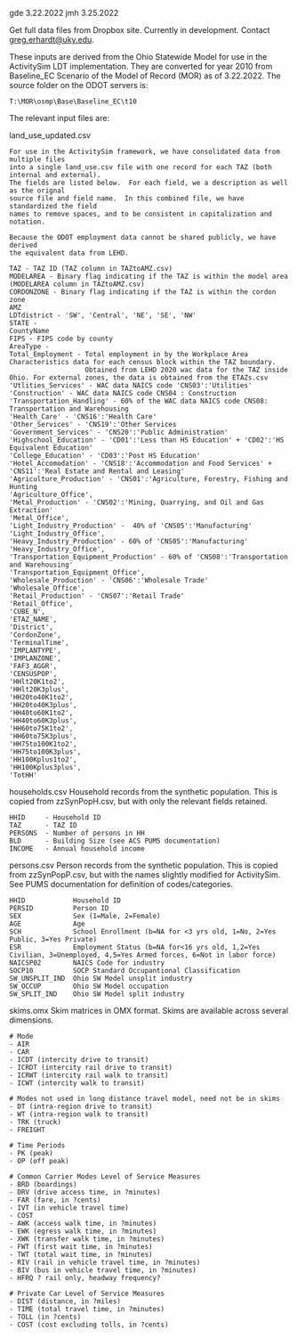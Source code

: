 gde 3.22.2022
jmh 3.25.2022

Get full data files from Dropbox site. Currently in development. Contact greg.erhardt@uky.edu.

These inputs are derived from the Ohio Statewide Model for use in the ActivitySim LDT
implementation.  They are converted for year 2010 from Baseline_EC Scenario of the
Model of Record (MOR) as of 3.22.2022.  The source folder on the ODOT servers is:

    T:\MOR\osmp\Base\Baseline_EC\t10

The relevant input files are:

land_use_updated.csv

    For use in the ActivitySim framework, we have consolidated data from multiple files
    into a single land_use.csv file with one record for each TAZ (both internal and external).
    The fields are listed below.  For each field, we a description as well as the orignal
    source file and field name.  In this combined file, we have standardized the field
    names to remove spaces, and to be consistent in capitalization and notation.

    Because the ODOT employment data cannot be shared publicly, we have derived
    the equivalent data from LEHD.

    TAZ - TAZ ID (TAZ column in TAZtoAMZ.csv)
    MODELAREA - Binary flag indicating if the TAZ is within the model area (MODELAREA column in TAZtoAMZ.csv)
    CORDONZONE - Binary flag indicating if the TAZ is within the cordon zone
    AMZ
    LDTdistrict - 'SW', 'Central', 'NE', 'SE', 'NW'
    STATE -
    CountyName
    FIPS - FIPS code by county
    AreaType -
    Total_Employment - Total employment in by the Workplace Area Characteristics data for each census block within the TAZ boundary.
                       Obtained from LEHD 2020 wac data for the TAZ inside Ohio. For external zones, the data is obtained from the ETAZs.csv
    'Utlities_Services' - WAC data NAICS code 'CNS03':'Utilities'
    'Construction' - WAC data NAICS code CNS04 : Construction
    'Transportation_Handling' - 60% of the WAC data NAICS code CNS08: Transportation and Warehousing
    'Health_Care' - 'CNS16':'Health Care'
    'Other_Services' - 'CNS19':'Other Services
    'Government_Services' - 'CNS20':'Public Administration'
    'Highschool_Education' - 'CD01':'Less than HS Education' + 'CD02':'HS Equivalent Education'
    'College_Education' - 'CD03':'Post HS Education'
    'Hotel_Accomodation' - 'CNS18':'Accommodation and Food Services' + 'CNS11':'Real Estate and Rental and Leasing'
    'Agriculture_Production' - 'CNS01':'Agriculture, Forestry, Fishing and Hunting
    'Agriculture_Office',
    'Metal_Production' - 'CNS02':'Mining, Quarrying, and Oil and Gas Extraction'
    'Metal_Office',
    'Light_Industry_Production' -  40% of 'CNS05':'Manufacturing'
    'Light_Industry_Office',
    'Heavy_Industry_Production' - 60% of 'CNS05':'Manufacturing'
    'Heavy_Industry_Office',
    'Transportation_Equipment_Production' - 60% of 'CNS08':'Transportation and Warehousing'
    'Transportation_Equipment_Office',
    'Wholesale_Production' - 'CNS06':'Wholesale Trade'
    'Wholesale_Office',
    'Retail_Production' - 'CNS07':'Retail Trade'
    'Retail_Office',
    'CUBE_N',
    'ETAZ_NAME',
    'District',
    'CordonZone',
    'TerminalTime',
    'IMPLANTYPE',
    'IMPLANZONE',
    'FAF3_AGGR',
    'CENSUSPOP',
    'HHlt20K1to2',
    'HHlt20K3plus',
    'HH20to40K1to2',
    'HH20to40K3plus',
    'HH40to60K1to2',
    'HH40to60K3plus',
    'HH60to75K1to2',
    'HH60to75K3plus',
    'HH75to100K1to2',
    'HH75to100K3plus',
    'HH100Kplus1to2',
    'HH100Kplus3plus',
    'TotHH'


households.csv
    Household records from the synthetic population.  This is copied from
    zzSynPopH.csv, but with only the relevant fields retained.

    HHID     - Household ID
    TAZ      - TAZ ID
    PERSONS  - Number of persons in HH
    BLD      - Building Size (see ACS PUMS documentation)
    INCOME   - Annual household income

persons.csv
    Person records from the synthetic population.  This is copied from
    zzSynPopP.csv, but with the names slightly modified for ActivitySim.
    See PUMS documentation for definition of codes/categories.

    HHID            Household ID
    PERSID          Person ID
    SEX             Sex (1=Male, 2=Female)
    AGE             Age
    SCH             School Enrollment (b=NA for <3 yrs old, 1=No, 2=Yes Public, 3=Yes Private)
    ESR             Employment Status (b=NA for<16 yrs old, 1,2=Yes Civilian, 3=Unemployed, 4,5=Yes Armed forces, 6=Not in labor force)
    NAICSP02        NAICS Code for industry
    SOCP10          SOCP Standard Occupantional Classification
    SW_UNSPLIT_IND  Ohio SW Model unsplit industry
    SW_OCCUP        Ohio SW Model occupation
    SW_SPLIT_IND    Ohio SW Model split industry

skims.omx
    Skim matrices in OMX format.
    Skims are available across several dimensions.

    # Mode
    - AIR
    - CAR
    - ICDT (intercity drive to transit)
    - ICRDT (intercity rail drive to transit)
    - ICRWT (intercity rail walk to transit)
    - ICWT (intercity walk to transit)

    # Modes not used in long distance travel model, need not be in skims
    - DT (intra-region drive to transit)
    - WT (intra-region walk to transit)
    - TRK (truck)
    - FREIGHT

    # Time Periods
    - PK (peak)
    - OP (off peak)

    # Common Carrier Modes Level of Service Measures
    - BRD (boardings)
    - DRV (drive access time, in ?minutes)
    - FAR (fare, in ?cents)
    - IVT (in vehicle travel time)
    - COST
    - AWK (access walk time, in ?minutes)
    - EWK (egress walk time, in ?minutes)
    - XWK (transfer walk time, in ?minutes)
    - FWT (first wait time, in ?minutes)
    - TWT (total wait time, in ?minutes)
    - RIV (rail in vehicle travel time, in ?minutes)
    - BIV (bus in vehicle travel time, in ?minutes)
    - HFRQ ? rail only, headway frequency?

    # Private Car Level of Service Measures
    - DIST (distance, in ?miles)
    - TIME (total travel time, in ?minutes)
    - TOLL (in ?cents)
    - COST (cost excluding tolls, in ?cents)
